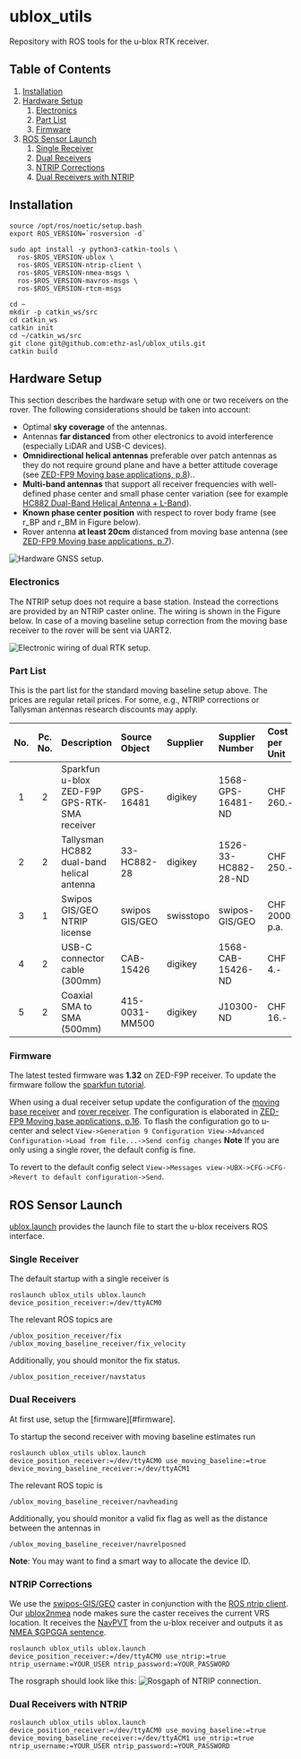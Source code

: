 # ublox_utils
Repository with ROS tools for the u-blox RTK receiver.

## Table of Contents
1. [Installation](#installation)
2. [Hardware Setup](#hardware-setup)  
     1. [Electronics](#electronics)
     2. [Part List](#part-list)
     3. [Firmware](#firmware)
4. [ROS Sensor Launch](#ros-sensor-launch)  
     1. [Single Receiver](#single-receiver)
     2. [Dual Receivers](#dual-receivers)
     3. [NTRIP Corrections](#ntrip-corrections)
     4. [Dual Receivers with NTRIP](#dual-receivers-with-ntrip)

## Installation
```
source /opt/ros/noetic/setup.bash
export ROS_VERSION=`rosversion -d`

sudo apt install -y python3-catkin-tools \
  ros-$ROS_VERSION-ublox \
  ros-$ROS_VERSION-ntrip-client \
  ros-$ROS_VERSION-nmea-msgs \
  ros-$ROS_VERSION-mavros-msgs \
  ros-$ROS_VERSION-rtcm-msgs
  
cd ~
mkdir -p catkin_ws/src
cd catkin_ws
catkin init
cd ~/catkin_ws/src
git clone git@github.com:ethz-asl/ublox_utils.git
catkin build
```

## Hardware Setup
This section describes the hardware setup with one or two receivers on the rover.
The following considerations should be taken into account:
- Optimal **sky coverage** of the antennas.
- Antennas **far distanced** from other electronics to avoid interference (especially LiDAR and USB-C devices).
- **Omnidirectional helical antennas** preferable over patch antennas as they do not require ground plane and have a better attitude coverage (see [ZED-FP9 Moving base applications, p.8](https://content.u-blox.com/sites/default/files/ZED-F9P-MovingBase_AppNote_%28UBX-19009093%29.pdf)).. 
- **Multi-band antennas** that support all receiver frequencies with well-defined phase center and small phase center variation (see for example [HC882 Dual-Band Helical Antenna + L-Band](https://www.tallysman.com/app/uploads/2018/03/Tallysman%C2%AE-HC882-Datasheet_March-2022.pdf)). 
- **Known phase center position** with respect to rover body frame (see r_BP and r_BM in Figure below).
- Rover antenna **at least 20cm** distanced from moving base antenna (see [ZED-FP9 Moving base applications, p.7](https://content.u-blox.com/sites/default/files/ZED-F9P-MovingBase_AppNote_%28UBX-19009093%29.pdf)).

![Hardware GNSS setup.](https://user-images.githubusercontent.com/11293852/169337168-dd9f23a8-5c68-41e9-bf57-185111bd45fb.png)

### Electronics
The NTRIP setup does not require a base station.
Instead the corrections are provided by an NTRIP caster online.
The wiring is shown in the Figure below.
In case of a moving baseline setup correction from the moving base receiver to the rover will be sent via UART2.

![Electronic wiring of dual RTK setup.](https://user-images.githubusercontent.com/11293852/169337161-7a531299-0cdd-4294-901e-e4295f50c316.png)

### Part List
This is the part list for the standard moving baseline setup above.
The prices are regular retail prices.
For some, e.g., NTRIP corrections or Tallysman antennas research discounts may apply.

| No. | Pc. No. | Description                                  | Source Object   | Supplier  | Supplier Number     | Cost per Unit   | Cost Total      | 
|:---:|:-------:|:---------------------------------------------|:----------------|:----------|:--------------------|:----------------|:----------------|
|  1  |    2    | Sparkfun u-blox ZED-F9P GPS-RTK-SMA receiver | GPS-16481       | digikey   | 1568-GPS-16481-ND   | CHF 260.-       | CHF 520.-       |
|  2  |    2    | Tallysman HC882 dual-band helical antenna    | 33-HC882-28     | digikey   | 1526-33-HC882-28-ND | CHF 250.-       | CHF 500.-       |
|  3  |    1    | Swipos GIS/GEO NTRIP license                 | swipos GIS/GEO  | swisstopo | swipos-GIS/GEO      | CHF 2000.- p.a. | CHF 2000.- p.a. |
|  4  |    2    | USB-C connector cable (300mm)                | CAB-15426       | digikey   | 1568-CAB-15426-ND   | CHF 4.-         | CHF 8.-         |
|  5  |    2    | Coaxial SMA to SMA (500mm)                   | 415-0031-MM500  | digikey   | J10300-ND           | CHF 16.-        | CHF 32.-        |

### Firmware
The latest tested firmware was **1.32** on ZED-F9P receiver. 
To update the firmware follow the [sparkfun tutorial](https://learn.sparkfun.com/tutorials/how-to-upgrade-firmware-of-a-u-blox-gnss-receiver).

When using a dual receiver setup update the configuration of the [moving base receiver](config/moving_base.txt) and [rover receiver](config/rover.txt).
The configuration is elaborated in [ZED-FP9 Moving base applications, p.16](https://content.u-blox.com/sites/default/files/ZED-F9P-MovingBase_AppNote_%28UBX-19009093%29.pdf).
To flash the configuration go to u-center and select `View->Generation 9 Configuration View->Advanced Configuration->Load from file...->Send config changes`
**Note** If you are only using a single rover, the default config is fine.

To revert to the default config select `View->Messages view->UBX->CFG->CFG->Revert to default configuration->Send`.
## ROS Sensor Launch
[ublox.launch](./launch/ublox.launch) provides the launch file to start the u-blox receivers ROS interface.

### Single Receiver
The default startup with a single receiver is
```
roslaunch ublox_utils ublox.launch device_position_receiver:=/dev/ttyACM0
```
The relevant ROS topics are
```
/ublox_position_receiver/fix
/ublox_moving_baseline_receiver/fix_velocity
```

Additionally, you should monitor the fix status.
```
/ublox_position_receiver/navstatus
```

### Dual Receivers
At first use, setup the [firmware][#firmware].

To startup the second receiver with moving baseline estimates run
```
roslaunch ublox_utils ublox.launch device_position_receiver:=/dev/ttyACM0 use_moving_baseline:=true device_moving_baseline_receiver:=/dev/ttyACM1
```
The relevant ROS topic is
```
/ublox_moving_baseline_receiver/navheading
```
Additionally, you should monitor a valid fix flag as well as the distance between the antennas in
```
/ublox_moving_baseline_receiver/navrelposned
```

**Note**: You may want to find a smart way to allocate the device ID.

### NTRIP Corrections
We use the [swipos-GIS/GEO](https://www.swisstopo.admin.ch/de/geodata/geoservices/swipos/swipos-dienste/swipos-gisgeo.html) caster in conjunction with the [ROS ntrip client](http://wiki.ros.org/ntrip_client).
Our [ublox2nmea](src/ublox2nmea.cc) node makes sure the caster receives the current VRS location.
It receives the [NavPVT](http://docs.ros.org/en/noetic/api/ublox_msgs/html/msg/NavPVT.html) from the u-blox receiver and outputs it as [NMEA $GPGGA sentence](http://docs.ros.org/en/api/nmea_msgs/html/msg/Sentence.html).
```
roslaunch ublox_utils ublox.launch device_position_receiver:=/dev/ttyACM0 use_ntrip:=true ntrip_username:=YOUR_USER ntrip_password:=YOUR_PASSWORD
```

The rosgraph should look like this:
![Rosgaph of NTRIP connection.](https://user-images.githubusercontent.com/11293852/169337693-09c338d6-1e9d-416b-b12d-9ae0bfa735db.png)

### Dual Receivers with NTRIP
```
roslaunch ublox_utils ublox.launch device_position_receiver:=/dev/ttyACM0 use_moving_baseline:=true device_moving_baseline_receiver:=/dev/ttyACM1 use_ntrip:=true ntrip_username:=YOUR_USER ntrip_password:=YOUR_PASSWORD
```
